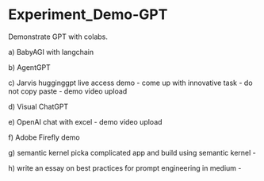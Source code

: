 # Experiment_Demo-GPT

Demonstrate GPT with colabs.

a) BabyAGI with langchain

b) AgentGPT

c) Jarvis hugginggpt live access demo - come up with innovative task - do not copy paste - demo video  upload

d) Visual ChatGPT

e)  OpenAI chat with excel - demo video upload

f) Adobe Firefly demo

g) semantic kernel picka complicated app and build using semantic kernel - 
 

h) write an essay on best practices for prompt engineering in medium -
